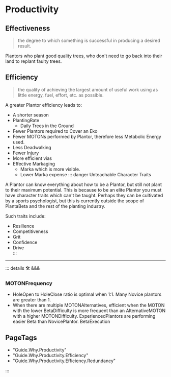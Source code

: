 
# <via>Productivity</via>

## Effectiveness

> the degree to which something is successful in producing a desired result.

Plantors who plant good quality trees, who don't need to go back into their land to replant faulty trees.

## Efficiency

> the quality of achieving the largest amount of useful work using as little energy, fuel, effort, etc. as possible.

A greater Plantor efficiency leads to:

- A shorter season
- PlantingRate
    - Daily Trees in the Ground
- Fewer Plantors required to Cover an Eko
- Fewer MOTONs performed by Plantor, therefore less Metabolic Energy used.
- Less Deadwalking
- Fewer Injury
- More efficient vias
- Effective Markaging
    - Marka which is more visible.
    - Lower Marka expense
::: danger Unteachable Character Traits

A Plantor can know everything about how to be a Plantor, but still not plant to their maximum potential. This is because to be an elite Plantor you must have character traits which can't be taught. Perhaps they can be cultivated by a sports psychologist, but this is currently outside the scope of PlantaBeta and the rest of the planting industry.  

Such traits include:

- Resilience
- Competitiveness
- Grit
- Confidence
- Drive  
:::

---

<!-- =================================================== -->
<!-- =================================================== -->
<!-- =================================================== -->
<!-- =================================================== -->
<!-- =================================================== -->
::: details 🛠 <dev>&&&</dev>

### MOTONFrequency

- HoleOpen to HoleClose ratio is optimal when 1:1. Many Novice plantors are greater than 1.
- When there are multiple MOTONAlternatives, efficient when the MOTON with the lower BetaDifficulty is more frequent than an AlternativeMOTON with a higher MOTONDifficulty. ExperiencedPlantors are performing easier Beta than NovicePlantor. BetaExecution

<h2>PageTags</h2>

- "Guide.Why.Productivity"
- "Guide.Why.Productivity.Efficiency"
- "Guide.Why.Productivity.Efficiency.Redundancy"

:::
